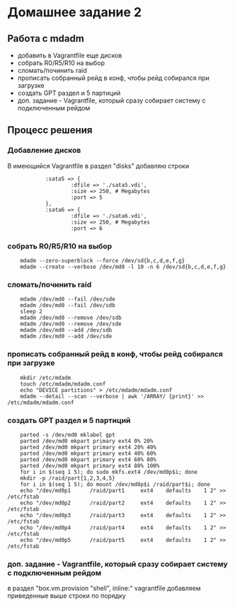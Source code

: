# Домашнее задание 2  

## Работа с mdadm

* добавить в Vagrantfile еще дисков
* собрать R0/R5/R10 на выбор
* сломать/починить raid
* прописать собранный рейд в конф, чтобы рейд собирался при загрузке
* создать GPT раздел и 5 партиций
* доп. задание - Vagrantfile, который сразу собирает систему с подключенным рейдом

## Процесс решения

### Добавление дисков

В имеющийся Vagrantfile в раздел "disks" добавляю строки

                :sata5 => {
                        :dfile => './sata5.vdi',
                        :size => 250, # Megabytes
                        :port => 5
                },
                :sata6 => {
                        :dfile => './sata6.vdi',
                        :size => 250, # Megabytes
                        :port => 6
						
### собрать R0/R5/R10 на выбор

		mdadm --zero-superblock --force /dev/sd{b,c,d,e,f,g}
		mdadm --create --verbose /dev/md0 -l 10 -n 6 /dev/sd{b,c,d,e,f,g}

### сломать/починить raid

		mdadm /dev/md0 --fail /dev/sde
		mdadm /dev/md0 --fail /dev/sdb
		sleep 2
		mdadm /dev/md0 --remove /dev/sdb
		mdadm /dev/md0 --remove /dev/sde
		mdadm /dev/md0 --add /dev/sdb
		mdadm /dev/md0 --add /dev/sde

### прописать собранный рейд в конф, чтобы рейд собирался при загрузке

		mkdir /etc/mdadm
		touch /etc/mdadm/mdadm.conf
		echo "DEVICE partitions" > /etc/mdadm/mdadm.conf
		mdadm --detail --scan --verbose | awk '/ARRAY/ {print}' >> /etc/mdadm/mdadm.conf

### создать GPT раздел и 5 партиций

		parted -s /dev/md0 mklabel gpt
		parted /dev/md0 mkpart primary ext4 0% 20%
		parted /dev/md0 mkpart primary ext4 20% 40%
		parted /dev/md0 mkpart primary ext4 40% 60%
		parted /dev/md0 mkpart primary ext4 60% 80%
		parted /dev/md0 mkpart primary ext4 80% 100%
		for i in $(seq 1 5); do sudo mkfs.ext4 /dev/md0p$i; done
		mkdir -p /raid/part{1,2,3,4,5}
		for i in $(seq 1 5); do mount /dev/md0p$i /raid/part$i; done
		echo "/dev/md0p1      /raid/part1     ext4    defaults    1 2" >> /etc/fstab
		echo "/dev/md0p2      /raid/part2     ext4    defaults    1 2" >> /etc/fstab
		echo "/dev/md0p3      /raid/part3     ext4    defaults    1 2" >> /etc/fstab
		echo "/dev/md0p4      /raid/part4     ext4    defaults    1 2" >> /etc/fstab
		echo "/dev/md0p5      /raid/part5     ext4    defaults    1 2" >> /etc/fstab

### доп. задание - Vagrantfile, который сразу собирает систему с подключенным рейдом

в раздел "box.vm.provision "shell", inline:" vagrantfile добавляем приведенные выше строки по порядку

